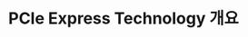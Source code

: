 ---
title: PCIe Express Technology 개요
#date: YYYY-MM-DD HH:MM:SS +/-TTTT
categories: [PCIe & CXL, PCIe]
#tags: [TAG]     # TAG names should always be lowercase
#description: 
#math: 
#mermaid: 
---